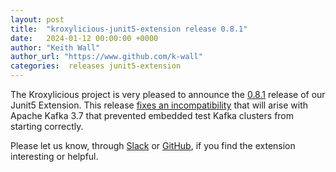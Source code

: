 ```yaml
---
layout: post
title:  "kroxylicious-junit5-extension release 0.8.1"
date:   2024-01-12 00:00:00 +0000
author: "Keith Wall"
author_url: "https://www.github.com/k-wall"
categories:  releases junit5-extension
---
```


The Kroxylicious project is very pleased to announce the [0.8.1](https://github.com/kroxylicious/kroxylicious-junit5-extension/releases/tag/v0.8.1) release of our Junit5 Extension.  This release
[fixes an incompatibility](https://github.com/kroxylicious/kroxylicious-junit5-extension/pull/262) that will arise with Apache Kafka 3.7 that prevented embedded test Kafka clusters from starting correctly.

Please let us know, through [Slack](https://kroxylicious.slack.com) or [GitHub](https://github.com/kroxylicious/kroxylicious-junit5-extension/issues), if you find the extension interesting or helpful.
